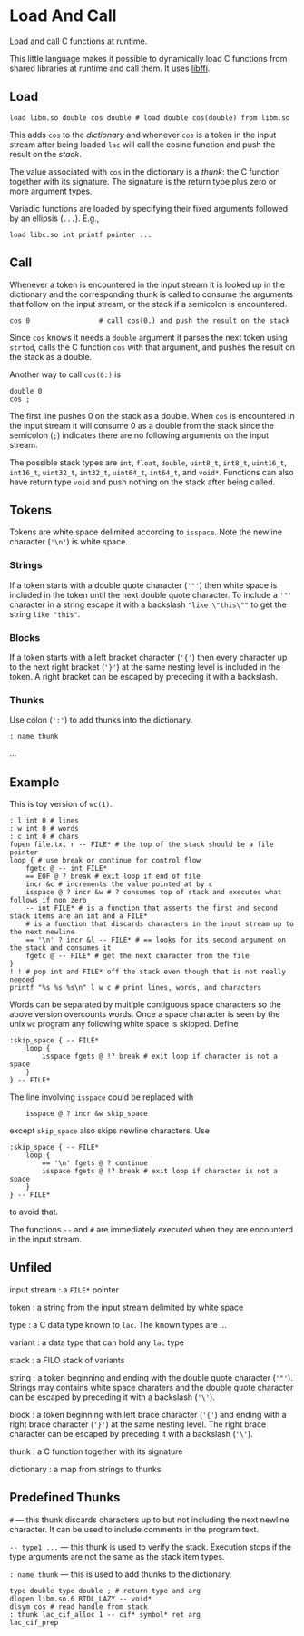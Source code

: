 # Load And Call

Load and call C functions at runtime.

This little language makes it possible to dynamically load C
functions from shared libraries at runtime and call them. It
uses [libffi](https://github.com/libffi/libffi).

## Load

```
load libm.so double cos double # load double cos(double) from libm.so
```
This adds `cos` to the _dictionary_ and whenever `cos` is a token in the
input stream after being loaded `lac` will call the cosine function and
push the result on the _stack_.

The value associated with `cos` in the dictionary is a _thunk_: the C
function together with its signature. The signature is the return type
plus zero or more argument types.

Variadic functions are loaded by specifying their fixed arguments followed
by an ellipsis (`...`). E.g.,
```
load libc.so int printf pointer ...
```

## Call

Whenever a token is encountered in the input stream it is
looked up in the dictionary and the corresponding thunk is called to
consume the arguments that follow on the input stream, or the stack if a semicolon is encountered.

```
cos 0                 # call cos(0.) and push the result on the stack
```
Since `cos` knows it needs a `double` argument it parses the next token
using `strtod`, calls the C function `cos` with that argument, and pushes
the result on the stack as a double.

Another way to call `cos(0.)` is
```
double 0
cos ;
```
The first line pushes 0 on the stack as a double. When `cos` is encountered in the input
stream it will consume 0 as a double from the stack since the semicolon (`;`)
indicates there are no following arguments on the input stream. 

The possible stack types are `int`, `float`, `double`, `uint8_t`, `int8_t`, `uint16_t`, `int16_t`,
`uint32_t`, `int32_t`, `uint64_t`, `int64_t`, and `void*`. Functions can also have
return type `void` and push nothing on the stack after being called.

## Tokens

Tokens are white space delimited according to `isspace`. Note the newline character (`'\n'`) is white space.

### Strings

If a token starts with a double quote character (`'"'`) then white
space is included in the token until the next double quote character.
To include a `'"'` character in a string escape it with a backslash
`"like \"this\""` to get the string `like "this"`.

### Blocks

If a token starts with a left bracket character (`'{'`) then every character up to the
next right bracket (`'}'`) at the same nesting level is included in the token.
A right bracket can be escaped by preceding it with a backslash.

### Thunks

Use colon (`':'`) to add thunks into the dictionary.
```
: name thunk
```
...

## Example

This is toy version of `wc(1)`.

```
: l int 0 # lines
: w int 0 # words
: c int 0 # chars
fopen file.txt r -- FILE* # the top of the stack should be a file pointer
loop { # use break or continue for control flow
	fgetc @ -- int FILE*
	== EOF @ ? break # exit loop if end of file
	incr &c # increments the value pointed at by c
	isspace @ ? incr &w # ? consumes top of stack and executes what follows if non zero
	-- int FILE* # is a function that asserts the first and second stack items are an int and a FILE*
	# is a function that discards characters in the input stream up to the next newline
	== '\n' ? incr &l -- FILE* # == looks for its second argument on the stack and consumes it
	fgetc @ -- FILE* # get the next character from the file
}
! ! # pop int and FILE* off the stack even though that is not really needed
printf "%s %s %s\n" l w c # print lines, words, and characters
```
Words can be separated by multiple contiguous space characters so the above version overcounts words.
Once a space character is seen by the unix `wc` program any following white space is skipped. Define
```
:skip_space { -- FILE*
	loop {
		isspace fgets @ !? break # exit loop if character is not a space
	}
} -- FILE*
```
The line involving `isspace` could be replaced with
```
	isspace @ ? incr &w skip_space
```
except `skip_space` also skips newline characters. Use
```
:skip_space { -- FILE*
	loop {
		== '\n' fgets @ ? continue
		isspace fgets @ !? break # exit loop if character is not a space
	}
} -- FILE*
```
to avoid that.

The functions `--` and `#` are immediately executed when they are encounterd in the input stream.

## Unfiled

input stream
: a `FILE*` pointer

token
: a string from the input stream delimited by white space

type
: a C data type known to `lac`. The known types are ...

variant
: a data type that can hold any `lac` type

stack
: a FILO stack of variants

string
: a token beginning and ending with the double quote character (`'"'`).
Strings may contains white space charaters and the double quote
character can be escaped by preceding it with a backslash (`'\'`).

block
: a token beginning with left brace character (`'{'`) and ending
with a right brace character (`'}'`) at the same nesting level.  The right
brace character can be escaped by preceding it with a backslash (`'\'`).

thunk
: a C function together with its signature

dictionary
: a map from strings to thunks

## Predefined Thunks

`#` &mdash; this thunk discards characters up to but not including the next
newline character. It can be used to include comments in the program text.

`-- type1 ...` &mdash; this thunk is used to verify the stack.  Execution
stops if the type arguments are not the same as the stack item types.

`: name thunk` &mdash;  this is used to add thunks to the dictionary.

```
type double type double ; # return type and arg
dlopen libm.so.6 RTDL_LAZY -- void*
dlsym cos # read handle from stack
: thunk lac_cif_alloc 1 -- cif* symbol* ret arg
lac_cif_prep 
```

